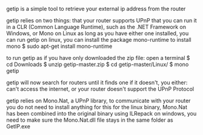getip is a simple tool to retrieve your external ip address from the router

getip relies on two things: 
  that your router supports UPnP
  that you can run it in a CLR (Common Language Runtime), such as the .NET Framework on Windows, or Mono on Linux
    as long as you have either one installed, you can run getip
    on linux, you can install the package mono-runtime to install mono
    $ sudo apt-get install mono-runtime

to run getip as if you have only downloaded the zip file:
  open a terminal
  $ cd Downloads
  $ unzip getip-master.zip
  $ cd getip-master/Linux/
  $ mono getip

getip will now search for routers until it finds one
if it doesn't, you either:
  can't access the internet, or
  your router doesn't support the UPnP Protocol
  
getip relies on Mono.Nat, a UPnP library, to communicate with your router
you do not need to install anything for this
for the linux binary, Mono.Nat has been combined into the original binary using ILRepack
on windows, you need to make sure the Mono.Nat.dll file stays in the same folder as GetIP.exe
